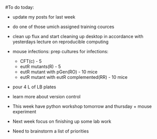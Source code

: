 #To do today:
- update my posts for last week
- do one of those umich assigned training cources
- clean up flux and start cleaning up desktop in accordance with yesterdays lecture on reproducible computing
- mouse infections: prep cultures for infections:
  * CFT(c) - 5 
  * eutR mutants(R) - 5
  * eutR mutant with pGen(RO) - 10 mice
  * eutR mutant with eutR complemented(RR) - 10 mice
  
- pour 4 L of LB plates

- learn more about version control 

- This week have python workshop tomorrow and thursday + mouse experiment
- Next week focus on finishing up some lab work
- Need to brainstorm a list of priorities
  
